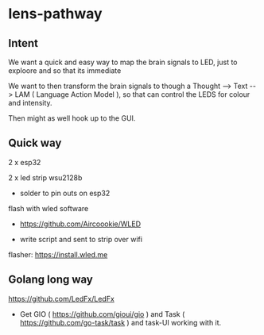 # lens-pathway

## Intent

We want a quick and easy way to map the brain signals to LED, just to exploore and so that its immediate

We want to then transform the brain signals to though a Thought --> Text -- > LAM ( Language Action Model ), so that can control the LEDS for colour and intensity.

Then might as well hook up to the GUI.

## Quick way

2 x esp32

2 x led strip wsu2128b

- solder to pin outs on esp32

flash with wled software
- https://github.com/Aircoookie/WLED

- write script and sent to strip over wifi

flasher: https://install.wled.me

## Golang long way

https://github.com/LedFx/LedFx

- Get GIO ( https://github.com/gioui/gio ) and Task ( https://github.com/go-task/task ) and task-UI working with  it.








